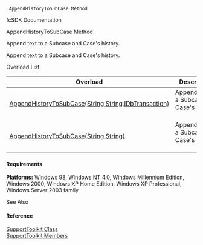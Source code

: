 ﻿     AppendHistoryToSubCase Method                                                   

fcSDK Documentation

AppendHistoryToSubCase Method

Append text to a Subcase and Case's history.

Append text to a Subcase and Case's history.

Overload List

| Overload | Description |
| --- | --- |
| [AppendHistoryToSubCase(String,String,IDbTransaction)](FChoice.Toolkits.Clarify~FChoice.Toolkits.Clarify.Support.SupportToolkit~AppendHistoryToSubCase(String,String,IDbTransaction).md) | Append text to a Subcase and Case's history.   |
| [AppendHistoryToSubCase(String,String)](FChoice.Toolkits.Clarify~FChoice.Toolkits.Clarify.Support.SupportToolkit~AppendHistoryToSubCase(String,String).md) | Append text to a Subcase and Case's history.   |

#### Requirements

**Platforms:** Windows 98, Windows NT 4.0, Windows Millennium Edition, Windows 2000, Windows XP Home Edition, Windows XP Professional, Windows Server 2003 family

See Also

#### Reference

[SupportToolkit Class](FChoice.Toolkits.Clarify~FChoice.Toolkits.Clarify.Support.SupportToolkit.md)  
[SupportToolkit Members](FChoice.Toolkits.Clarify~FChoice.Toolkits.Clarify.Support.SupportToolkit_members.md)